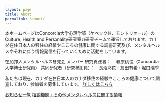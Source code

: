 ```yaml
---
layout: page
title: About
permalink: /about/
---
```


本ホームページはConcordia大学心理学部（ケベック州、モントリオール）のCulture, Health and Personality研究室の研究チームで運営しております。カナダ在住日本人の移住の経験やこころの健康に関する調査研究及び、メンタルヘルスやそれに伴う情報発信を行っていくために活動をしています。

在加邦人メンタルヘルス研究会 メンバー
研究責任者：　
春原桃佳（Concordia大学博士研究員）
共同研究者（研究補助員）：　長沼彩花・友田有希・堀口瑞季

私たちは現在、カナダ在住日本人のカナダ移住の経験やこころの健康について調査しており、参加者を募集しています。
 [詳しくはこちら](https://acculturationproject.github.io/misc/2024/02/19/deploy_this_page.html)

[お知らせ一覧](https://github.com/jekyll/minima)
[相談機関・その他メンタルヘルスに関する情報](https://github.com/jekyll/minima)


[jekyll-organization]: https://github.com/jekyll
